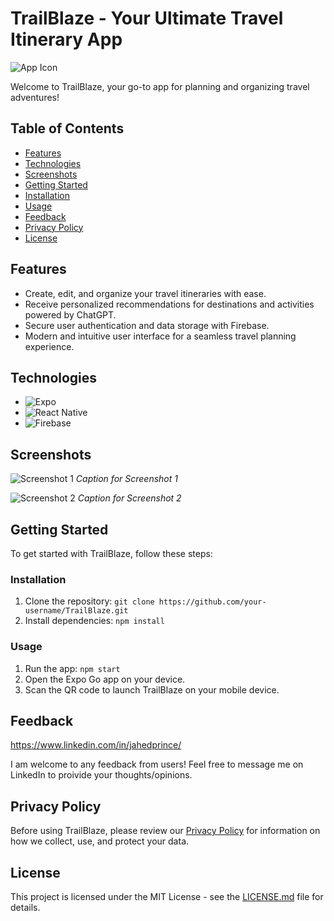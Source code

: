 # TrailBlaze - Your Ultimate Travel Itinerary App

![App Icon](link-to-your-icon-image.png)

Welcome to TrailBlaze, your go-to app for planning and organizing travel adventures!

## Table of Contents

- [Features](#features)
- [Technologies](#technologies)
- [Screenshots](#screenshots)
- [Getting Started](#getting-started)
- [Installation](#installation)
- [Usage](#usage)
- [Feedback](#feedback)
- [Privacy Policy](#privacy-policy)
- [License](#license)

## Features

- Create, edit, and organize your travel itineraries with ease.
- Receive personalized recommendations for destinations and activities powered by ChatGPT.
- Secure user authentication and data storage with Firebase.
- Modern and intuitive user interface for a seamless travel planning experience.

## Technologies

- ![Expo](https://img.shields.io/badge/Expo-4.12.10-blue)
- ![React Native](https://img.shields.io/badge/React%20Native-0.65.2-blue)
- ![Firebase](https://img.shields.io/badge/Firebase-9.0.0-blue)

## Screenshots

![Screenshot 1](link-to-your-screenshot1.png)
_Caption for Screenshot 1_

![Screenshot 2](link-to-your-screenshot2.png)
_Caption for Screenshot 2_

## Getting Started

To get started with TrailBlaze, follow these steps:

### Installation

1. Clone the repository: `git clone https://github.com/your-username/TrailBlaze.git`
2. Install dependencies: `npm install`

### Usage

1. Run the app: `npm start`
2. Open the Expo Go app on your device.
3. Scan the QR code to launch TrailBlaze on your mobile device.

## Feedback

https://www.linkedin.com/in/jahedprince/

I am welcome to any feedback from users! Feel free to message me on LinkedIn to proivide your thoughts/opinions.

## Privacy Policy

Before using TrailBlaze, please review our [Privacy Policy](https://www.privacypolicies.com/live/d9816535-11d2-40fd-92bd-15c28a97d754) for information on how we collect, use, and protect your data.

## License

This project is licensed under the MIT License - see the [LICENSE.md](LICENSE.md) file for details.
